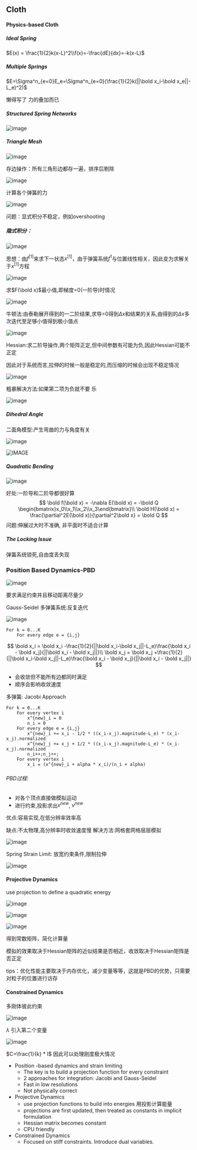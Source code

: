 ## Cloth

#### Physics-based Cloth

##### Ideal Spring

$E(x) = \frac{1}{2}k(x-L)^2\\f(x)=-\frac{dE}{dx}=-k(x-L)$

##### Multiple Springs

$E=\Sigma^n_{e=0}E_e=\Sigma^n_{e=0}(\frac{1}{2}k(||\bold x_i-\bold  x_e||-L_e)^2)$

懒得写了 力的叠加而已

##### Structured Spring Networks

![image](IMAGE/3-1.png)

##### Triangle Mesh

![image](IMAGE/3-2.png)

存边操作：所有三角形边都存一遍，排序后剔除

![image](IMAGE/3-3.png)

计算各个弹簧的力

![image](IMAGE/3-4.png)

问题：显式积分不稳定，例如overshooting

##### 隐式积分：

![image](IMAGE/3-5.png)

思想：由$f^{[1]}$来求下一状态$x^{[1]}$，由于弹簧系统$f^{1}$与位置线性相关，因此变为求解关于$x^{[1]}$方程

![image](IMAGE/3-6.png)

求$F(\bold x)$最小值,即梯度=0(一阶导)时情况

![image](IMAGE/3-7.png)

牛顿法:由泰勒展开得到的一二阶结果,求导=0得到$\Delta x$和结果的关系,由得到的$\Delta x$多次迭代至足够小值得到极小值点

![image](IMAGE/3-8.png)

Hessian:求二阶导操作,两个矩阵正定,但中间参数有可能为负,因此Hessian可能不正定

因此对于系统而言,拉伸的时候一般是稳定的,而压缩的时候会出现不稳定情况

![image](IMAGE/3-9.png)

粗暴解决方法:如果第二项为负就不要 乐

![image](IMAGE/3-10.png)

##### Dihedral Angle

二面角模型:产生弯曲的力与角度有关  

![image](IMAGE/3-11.png)

![IMAGE](IMAGE/3-12.png)

##### Quadratic Bending

![image](IMAGE/3-13.png)

好处:一阶导和二阶导都很好算
$$
\bold f(\bold x) = -\nabla E(\bold x) = -\bold Q \begin{bmatrix}x_0\\x_1\\x_2\\x_3\end{bmatrix}\\
\bold H(\bold x) = \frac{\partial^2E(\bold x)}{\partial^2\bold x} = \bold Q
$$
问题:伸展过大时不准确, 非平面时不适合计算

##### The Locking Issue

弹簧系统锁死,自由度丢失现

### Position Based Dynamics-PBD

![image](IMAGE/3-14.png)

要求满足约束并且移动距离尽量少

Gauss-Seidel  多弹簧系统:反复迭代

![image](IMAGE/3-15.png)

```
For k = 0...K
	For every edge e = {i,j} 
```

$$
\bold x_i = \bold x_i -\frac{1}{2}(||\bold x_i-\bold x_j||-L_e)\frac{\bold x_i - \bold x_j}{||\bold x_i - \bold x_j||}\\
\bold x_j = \bold x_j +\frac{1}{2}(||\bold x_i-\bold x_j||-L_e)\frac{\bold x_i - \bold x_j}{||\bold x_i - \bold x_j||}
$$



- 会收敛但不能所有边都同时满足
- 顺序会影响收敛速度

多弹簧: Jacobi Approach

```
For k = 0...K
	For every vertex i
		x^{new}_i = 0
		n_i = 0
	For every edge e = {i,j}
		x^{new}_i += x_i - 1/2 * ((x_i-x_j).magnitude-L_e) * (x_i-x_j).normalized
		x^{new}_j += x_j + 1/2 * ((x_i-x_j).magnitude-L_e) * (x_i-x_j).normalized
		n_i++;n_j++;
	For every vertex i
		x_i = (x^{new}_i + alpha * x_i)/(n_i + alpha)
```

###### PBD过程:

- 对各个顶点直接做模拟运动
- 进行约束,投影求出$x^{new}$, $v^{new}$

优点:容易实现,在低分辨率效率高

缺点:不太物理,高分辨率时收敛速度慢 解决方法:网格套网格层层模拟

![image](IMAGE/3-16.png)

Spring Strain Limit: 放宽约束条件,限制拉伸

![image](IMAGE/3-17.png)

#### Projective Dynamics

use projection to define a quadratic energy

![image](IMAGE/3-18.png)

![image](IMAGE/3-19.png)

![image](IMAGE/3-20.png)

得到常数矩阵，简化计算量

模拟的效果取决于Hessian矩阵的近似结果是否相近，收敛取决于Hessian矩阵是否正定

tips：优化性能主要取决于内存优化，减少变量等等，这就是PBD的优势，只需要对粒子的位置进行访存

#### Constrained Dynamics

多刚体彼此约束

![image](IMAGE/3-21.png)

$\lambda$ 引入第二个变量

![image](IMAGE/3-22.png)

$C=\frac{1}{k} * I$ 因此可以处理刚度极大情况

- Position -based  dynamics and strain limiting
  - The key is to build a projection function for every constraint
  - 2 approaches for integration: Jacobi and Gauss-Seidel
  - Fast in low resolutions
  - Not physically correct
- Projective Dynamics
  - use projection functions to build into energies 用投影计算能量
  - projections are first updated, then treated as constants in implicit formulation
  - Hessian matrix becomes constant
  - CPU friendly
- Constrained Dynamics
  - Focused on stiff constraints. Introduce dual variables. 
